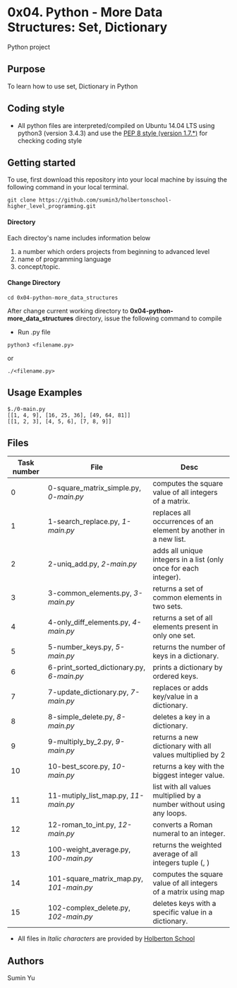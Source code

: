 # 0x04. Python - More Data Structures: Set, Dictionary
Python project

## Purpose
To learn how to use set, Dictionary in Python

## Coding style
- All python files are interpreted/compiled on Ubuntu 14.04 LTS using python3 (version 3.4.3) and use the [PEP 8 style (version 1.7.*)](https://github.com/PyC\QA/pycodestyle) for checking coding style

## Getting started
To use, first download  this repository into your local machine by issuing the following command in your local terminal. 
```
git clone https://github.com/sumin3/holbertonschool-higher_level_programming.git
```
#### Directory
Each directoy's name includes information below
1. a number which orders projects from beginning to advanced level
2. name of programming language
3. concept/topic.
#### Change Directory
```
cd 0x04-python-more_data_structures
```
After change current working directory to **0x04-python-more_data_structures** directory, issue the following command to compile

* Run .py file
```
python3 <filename.py>
```
or
```
./<filename.py>
```

## Usage Examples
```
$./0-main.py
[[1, 4, 9], [16, 25, 36], [49, 64, 81]]
[[1, 2, 3], [4, 5, 6], [7, 8, 9]]
```

## Files
Task number | File | Desc
---|--|---
0  | 0-square_matrix_simple.py, *0-main.py* | computes the square value of all integers of a matrix.
1  | 1-search_replace.py, *1-main.py* | replaces all occurrences of an element by another in a new list.
2  | 2-uniq_add.py, *2-main.py* | adds all unique integers in a list (only once for each integer).
3  | 3-common_elements.py, *3-main.py* | returns a set of common elements in two sets.
4  | 4-only_diff_elements.py, *4-main.py* |returns a set of all elements present in only one set.
5  | 5-number_keys.py, *5-main.py* | returns the number of keys in a dictionary.
6  | 6-print_sorted_dictionary.py, *6-main.py* | prints a dictionary by ordered keys.
7  | 7-update_dictionary.py, *7-main.py* |replaces or adds key/value in a dictionary.
8  | 8-simple_delete.py, *8-main.py* |deletes a key in a dictionary.
9  | 9-multiply_by_2.py, *9-main.py* |returns a new dictionary with all values multiplied by 2
10 | 10-best_score.py, *10-main.py* |returns a key with the biggest integer value.
11 | 11-mutiply_list_map.py, *11-main.py*| list with all values multiplied by a number without using any loops.
12 | 12-roman_to_int.py, *12-main.py*|converts a Roman numeral to an integer.
13 | 100-weight_average.py, *100-main.py* | returns the weighted average of all integers tuple (<score>, <weight>)
14 | 101-square_matrix_map.py, *101-main.py*| computes the square value of all integers of a matrix using map
15 | 102-complex_delete.py, *102-main.py* | deletes keys with a specific value in a dictionary.
* All files in *Italic characters* are provided by [Holberton School](https://www.holbertonschool.com/) 
## Authors
Sumin Yu  